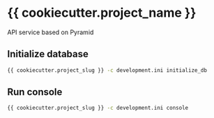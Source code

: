# {{ cookiecutter.project_name }}
API service based on Pyramid

## Initialize database

```bash
{{ cookiecutter.project_slug }} -c development.ini initialize_db
```

## Run console

```bash
{{ cookiecutter.project_slug }} -c development.ini console
```
